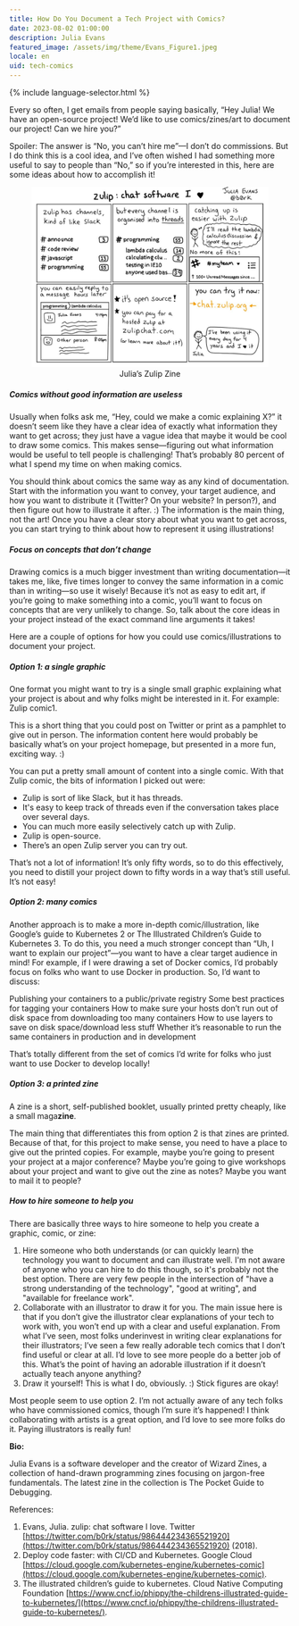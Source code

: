 ```yaml
---
title: How Do You Document a Tech Project with Comics?
date: 2023-08-02 01:00:00
description: Julia Evans
featured_image: /assets/img/theme/Evans_Figure1.jpeg
locale: en
uid: tech-comics
---
```


{% include language-selector.html %}

Every so often, I get emails from people saying basically, “Hey Julia! We have an open-source project! We’d like to use comics/zines/art to document our project! Can we hire you?”

Spoiler: The answer is “No, you can’t hire me”—I don’t do commissions. But I do think this is a cool idea, and I’ve often wished I had something more useful to say to people than “No,” so if you’re interested in this, here are some ideas about how to accomplish it!

<center>
<figure>
	<img src="../assets/img/theme/Evans_Figure1.jpeg" alt="Six-panel zine by Julia Evans (Twitter handle @b0rk) about the Zulip chat software. The first panel states that “Zulip has channels, kind of like Slack.” The second panel explains that “every channel is organised into threads.” The third panel shows how “catching up is easier with Zulip” with a stick person thinking, “I’ll read the lambda calculus discussion and ignore the rest.” The panel notes that there are no more notifications of 100+ unread messages on Slack. The fourth panel tells the reader that “you can easily reply to a message hours later.” The fifth panel tells the reader that Zupli is open-source and they can “pay for a hosted Zulip at zulipchat.com (or learn more about it).” The final panel gives the link to the service (chat.zulip.org) and has a stick figure of Julia saying, “I’ve been using it every day for 4 years and I love it.”">
    Julia’s Zulip Zine
</figure>
</center>

##### Comics without good information are useless

Usually when folks ask me, “Hey, could we make a comic explaining X?” it doesn’t seem like they have a clear idea of exactly what information they want to get across; they just have a vague idea that maybe it would be cool to draw some comics. This makes sense—figuring out what information would be useful to tell people is challenging! That’s probably 80 percent of what I spend my time on when making comics.

You should think about comics the same way as any kind of documentation. Start with the information you want to convey, your target audience, and how you want to distribute it (Twitter? On your website? In person?), and then figure out how to illustrate it after. :) The information is the main thing, not the art!
Once you have a clear story about what you want to get across, you can start trying to think about how to represent it using illustrations!

##### Focus on concepts that don’t change

Drawing comics is a much bigger investment than writing documentation—it takes me,
like, five times longer to convey the same information in a comic than in writing—so use it wisely! Because it’s not as easy to edit art, if you’re going to make something into a comic, you’ll want to focus on concepts that are very unlikely to change. So, talk about the core ideas in your project instead of the exact command line arguments it takes!

Here are a couple of options for how you could use comics/illustrations to document your project.

##### Option 1: a single graphic

One format you might want to try is a single small graphic explaining what your project is about and why folks might be interested in it. For example: Zulip comic1.

This is a short thing that you could post on Twitter or print as a pamphlet to give out in person. The information content here would probably be basically what’s on your project homepage, but presented in a more fun, exciting way. :)

You can put a pretty small amount of content into a single comic. With that Zulip comic, the bits of information I picked out were:

- Zulip is sort of like Slack, but it has threads.
- It's easy to keep track of threads even if the conversation takes place over several days.
- You can much more easily selectively catch up with Zulip.
- Zulip is open-source.
- There’s an open Zulip server you can try out.

That’s not a lot of information! It’s only fifty words, so to do this effectively, you need to distill your project down to fifty words in a way that’s still useful. It’s not easy!

##### Option 2: many comics

Another approach is to make a more in-depth comic/illustration, like Google’s guide to Kubernetes 2 or The Illustrated Children’s Guide to Kubernetes 3.
To do this, you need a much stronger concept than “Uh, I want to explain our project”—you want to have a clear target audience in mind! For example, if I were drawing a set of Docker comics, I’d probably focus on folks who want to use Docker in production. So, I’d want to discuss:

Publishing your containers to a public/private registry
Some best practices for tagging your containers
How to make sure your hosts don’t run out of disk space from downloading too many containers
How to use layers to save on disk space/download less stuff
Whether it’s reasonable to run the same containers in production and in development

That’s totally different from the set of comics I’d write for folks who just want to use Docker to develop locally!

##### Option 3: a printed zine

A zine is a short, self-published booklet, usually printed pretty cheaply, like a small maga**zine**.

The main thing that differentiates this from option 2 is that zines are printed. Because of that, for this project to make sense, you need to have a place to give out the printed copies. For example, maybe you’re going to present your project at a major conference? Maybe you’re going to give workshops about your project and want to give out the zine as notes? Maybe you want to mail it to people?

##### How to hire someone to help you

There are basically three ways to hire someone to help you create a graphic, comic, or zine:

1. Hire someone who both understands (or can quickly learn) the technology you want to document and can illustrate well. I'm not aware of anyone who you can hire to do this though, so it's probably not the best option. There are very few people in the intersection of "have a strong understanding of the technology", "good at writing", and "available for freelance work".
2. Collaborate with an illustrator to draw it for you. The main issue here is that if you don’t give the illustrator clear explanations of your tech to work with, you won’t end up with a clear and useful explanation. From what I’ve seen, most folks underinvest in writing clear explanations for their illustrators; I’ve seen a few really adorable tech comics that I don’t find useful or clear at all. I’d love to see more people do a better job of this. What’s the point of having an adorable illustration if it doesn’t actually teach anyone anything?
3. Draw it yourself! This is what I do, obviously. :) Stick figures are okay!

Most people seem to use option 2. I’m not actually aware of any tech folks who have commissioned comics, though I’m sure it’s happened! I think collaborating with artists is a great option, and I’d love to see more folks do it. Paying illustrators is really fun!

**Bio:**

Julia Evans is a software developer and the creator of Wizard Zines, a collection of hand-drawn programming zines focusing on jargon-free fundamentals. The latest zine in the collection is The Pocket Guide to Debugging.

References:

1. Evans, Julia. zulip: chat software I love. Twitter [https://twitter.com/b0rk/status/986444234365521920](https://twitter.com/b0rk/status/986444234365521920) (2018).
2. Deploy code faster: with CI/CD and Kubernetes. Google Cloud [https://cloud.google.com/kubernetes-engine/kubernetes-comic](https://cloud.google.com/kubernetes-engine/kubernetes-comic).
3. The illustrated children’s guide to kubernetes. Cloud Native Computing Foundation [https://www.cncf.io/phippy/the-childrens-illustrated-guide-to-kubernetes/](https://www.cncf.io/phippy/the-childrens-illustrated-guide-to-kubernetes/).
